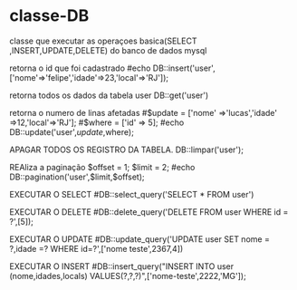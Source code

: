 # classe-DB
classe que executar as operaçoes basica(SELECT ,INSERT,UPDATE,DELETE) do banco de dados mysql

retorna o id que foi cadastrado
#echo DB::insert('user',['nome'=>'felipe','idade'=>23,'local'=>'RJ']);

retorna todos os dados da tabela user
DB::get('user')


retorna o numero de linas afetadas 
#$update = ['nome' =>'lucas','idade' =>12,'local'=>'RJ'];
#$where = ['id' => 5];
#echo DB::update('user',$update,$where);



APAGAR TODOS OS REGISTRO DA TABELA.
DB::limpar('user');

REAliza a paginação 
$offset = 1;
$limit = 2;
#echo DB::pagination('user',$limit,$offset);

EXECUTAR O SELECT
#DB::select_query('SELECT * FROM user')

EXECUTAR O DELETE
#DB::delete_query('DELETE FROM user WHERE id = ?',[5]);

EXECUTAR O UPDATE
#DB::update_query('UPDATE user SET nome = ?,idade =? WHERE id=?',['nome teste',2367,4])

EXECUTAR O INSERT 
#DB::insert_query("INSERT INTO user (nome,idades,locals) VALUES(?,?,?)",['nome-teste',2222,'MG']);






